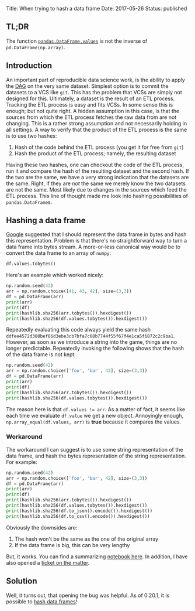 Title: When trying to hash a data frame
Date: 2017-05-26
Status: published

## TL;DR

The function [`pandas.DataFrame.values`](https://pandas.pydata.org/pandas-docs/stable/generated/pandas.DataFrame.values.html) is not the inverse of `pd.DataFrame(np.array)`.

## Introduction

An important part of reproducible data science work, is the ability to apply the [DAG](https://en.wikipedia.org/wiki/Directed_acyclic_graph) on the very same dataset.
Simplest option is to commit the datasets to a VCS like `git`.
This has the problem that VCSs are simply not designed for this.
Ultimately, a dataset is the result of an ETL process.
Tracking the ETL process is easy and fits VCSs.
In some sense this is enough; but not quite right.
A hidden assumption in this case, is that the sources from which the ETL process fetches the raw data from are not changing.
This is a rather strong assumption and not necessarily holding in all settings.
A way to verify that the product of the ETL process is the same is to use two hashes:

1. Hash of the code behind the ETL process (you get it for free from `git`)
2. Hash the product of the ETL process; namely, the resulting dataset

Having these two hashes, one can checkout the code of the ETL process, run it and compare the hash of the resulting dataset and the second hash.
If the two are the same, we have a very strong indication that the datasets are the same.
Right, if they are *not* the same we merely know the two datasets are not the same.
Most likely due to changes in the sources which feed the ETL process.
This line of thought made me look into hashing possibilities of `pandas.DataFrame`s.

## Hashing a data frame

[Google](https://stackoverflow.com/a/41715431/671013) suggested that I should represent the data frame in bytes and hash this representation.
Problem is that there's no straightforward way to turn a data frame into bytes stream.
A more-or-less canonical way would be to convert the data frame to an array of `numpy`:

```python
df.values.tobytes()
```

Here's an example which worked nicely:

```python
np.random.seed(42)
arr = np.random.choice([41, 43, 42], size=(3,3))
df = pd.DataFrame(arr)
print(arr)
print(df)
print(hashlib.sha256(arr.tobytes()).hexdigest())
print(hashlib.sha256(df.values.tobytes()).hexdigest())
```

Repeatedly evaluating this code always yield the same hash `ddfee4572d380bef86d3ebe3cb7bfa7c68b7744f55f67f4e1ca5f6872c2c9ba1`.
However, as soon as we introduce a string into the game, things are no longer predictable.
Repeatedly invoking the following shows that the hash of the data frame is not kept:

```python
np.random.seed(42)
arr = np.random.choice(['foo', 'bar', 42], size=(3,3))
df = pd.DataFrame(arr)
print(arr)
print(df)
print(hashlib.sha256(arr.tobytes()).hexdigest())
print(hashlib.sha256(df.values.tobytes()).hexdigest())
```

The reason here is that `df.values != arr`.
As a matter of fact, it seems like each time we evaluate `df.value` we get a new object.
Annoyingly enough, `np.array_equal(df.values, arr)` is **true** because it compares the values.

### Workaround

The workaround I can suggest is to use some string representation of the data frame, and hash the bytes representation of the string representation.
For example:

```python
np.random.seed(42)
arr = np.random.choice(['foo', 'bar', 42], size=(3,3))
df = pd.DataFrame(arr)
print(arr)
print(df)
print(hashlib.sha256(arr.tobytes()).hexdigest())
print(hashlib.sha256(df.values.tobytes()).hexdigest())
print(hashlib.sha256(df.to_json().encode()).hexdigest())
print(hashlib.sha256(df.to_csv().encode()).hexdigest())
```

Obviously the downsides are:

1. The hash won't be the same as the one of the original array
2. If the data frame is big, this can be very lengthy

But, it works.
You can find a summarizing [notebook here](https://gist.github.com/drorata/bfc5d956c4fb928dcc77510a33009691).
In addition, I have also opened a [ticket on the matter](https://github.com/pandas-dev/pandas/issues/16517).


## Solution

Well, it turns out, that opening the bug was helpful.
As of 0.20.1, it is possible to [hash data frames](https://github.com/pandas-dev/pandas/issues/16517#issuecomment-304364225)!
